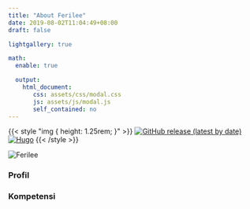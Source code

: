 ```yaml
---
title: "About Ferilee"
date: 2019-08-02T11:04:49+08:00
draft: false

lightgallery: true

math:
  enable: true

  output:
    html_document:
       css: assets/css/modal.css
       js: assets/js/modal.js
       self_contained: no
---
```


{{< style "img { height: 1.25rem; }" >}}
[![GitHub release (latest by date)](https://img.shields.io/github/v/release/khusika/FeelIt?style=flat-square)](https://github.com/khusika/FeelIt/releases)
[![Hugo](https://img.shields.io/badge/Hugo-%5E0.87.0-ff4088?style=flat-square&logo=hugo)](https://gohugo.io/)
{{< /style >}}

![Ferilee](/images/coverferilee.gif)

### Profil

### Kompetensi
